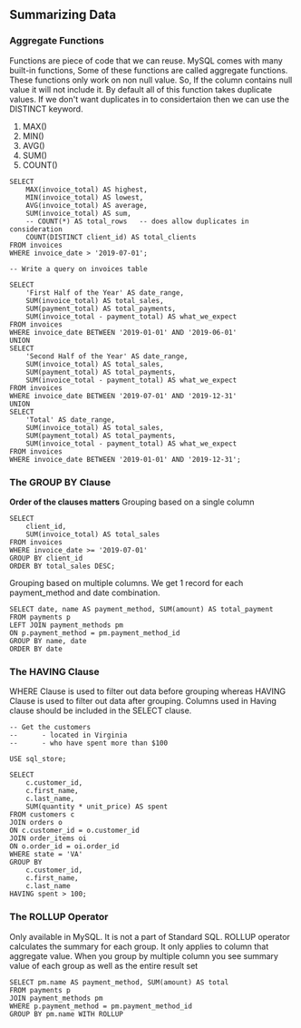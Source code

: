 ## **Summarizing Data**
### Aggregate Functions
Functions are piece of code that we can reuse. MySQL comes with many built-in functions, Some of these functions are called aggregate functions. These functions only work on non null value. So, If the column contains null value it will not include it. By default all of this function takes duplicate values. If we don't want duplicates in to considertaion then we can use the DISTINCT keyword.
1. MAX()
2. MIN()
3. AVG()
4. SUM()
5. COUNT()  
```
SELECT
	MAX(invoice_total) AS highest,
    MIN(invoice_total) AS lowest,
    AVG(invoice_total) AS average,
    SUM(invoice_total) AS sum,
    -- COUNT(*) AS total_rows	-- does allow duplicates in consideration
    COUNT(DISTINCT client_id) AS total_clients
FROM invoices
WHERE invoice_date > '2019-07-01';
```

```
-- Write a query on invoices table

SELECT
	'First Half of the Year' AS date_range,
	SUM(invoice_total) AS total_sales,
    SUM(payment_total) AS total_payments,
    SUM(invoice_total - payment_total) AS what_we_expect
FROM invoices
WHERE invoice_date BETWEEN '2019-01-01' AND '2019-06-01'
UNION
SELECT
	'Second Half of the Year' AS date_range,
	SUM(invoice_total) AS total_sales,
    SUM(payment_total) AS total_payments,
    SUM(invoice_total - payment_total) AS what_we_expect
FROM invoices
WHERE invoice_date BETWEEN '2019-07-01' AND '2019-12-31'
UNION
SELECT
	'Total' AS date_range,
	SUM(invoice_total) AS total_sales,
    SUM(payment_total) AS total_payments,
    SUM(invoice_total - payment_total) AS what_we_expect
FROM invoices
WHERE invoice_date BETWEEN '2019-01-01' AND '2019-12-31';
```

### The GROUP BY Clause
**Order of the clauses matters**
Grouping based on a single column
```
SELECT 
	client_id,
    SUM(invoice_total) AS total_sales
FROM invoices
WHERE invoice_date >= '2019-07-01'
GROUP BY client_id
ORDER BY total_sales DESC;
```

Grouping based on multiple columns. We get 1 record for each payment_method and date combination.

```
SELECT date, name AS payment_method, SUM(amount) AS total_payment
FROM payments p
LEFT JOIN payment_methods pm
ON p.payment_method = pm.payment_method_id
GROUP BY name, date
ORDER BY date
```

### The HAVING Clause
WHERE Clause is used to filter out data before grouping whereas
HAVING Clause is used to filter out data after grouping. Columns used in Having clause should be included in the SELECT clause.
```
-- Get the customers 
-- 		- located in Virginia
-- 		- who have spent more than $100

USE sql_store;

SELECT 
	c.customer_id,
    c.first_name,
    c.last_name,
    SUM(quantity * unit_price) AS spent
FROM customers c
JOIN orders o
ON c.customer_id = o.customer_id
JOIN order_items oi
ON o.order_id = oi.order_id
WHERE state = 'VA'
GROUP BY 
	c.customer_id,
    c.first_name,
    c.last_name
HAVING spent > 100;
```

### The ROLLUP Operator
Only available in MySQL. It is not a part of Standard SQL. ROLLUP operator calculates the summary for each group. It only applies to column that aggregate value.
When you group by multiple column you see summary value of each group as well as the entire result set
```
SELECT pm.name AS payment_method, SUM(amount) AS total
FROM payments p
JOIN payment_methods pm
WHERE p.payment_method = pm.payment_method_id
GROUP BY pm.name WITH ROLLUP
```